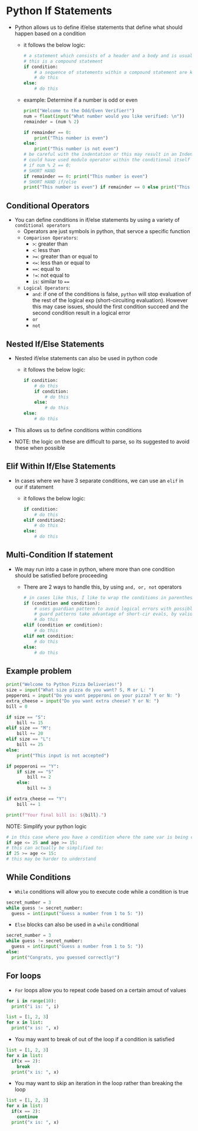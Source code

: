 <h1>Python If Statements</h1>

* Python allows us to define if/else statements that define what should happen based on a condition
  - it follows the below logic:
 
    ```python
    # a statement which consists of a header and a body and is usually identified by a colon at the end of the header
    # this is a compound statement
    if condition:
        # a sequence of statements within a compound statement are known as the body
        # do this
    else:
        # do this
    ```

  - example: Determine if a number is odd or even
  
    ```python
    print("Welcome to the Odd/Even Verifier!")
    num = float(input("What number would you like verified: \n"))
    remainder = (num % 2)

    if remainder == 0:
        print("This number is even")
    else:
        print("This number is not even")
    # be careful with the indentation or this may result in an IndentationError
    # could have used modulo operator within the conditional itself
    # if num % 2 == 0:
    # SHORT HAND
    if remainder == 0: print("This number is even")
    # SHORT HAND if/else
    print("This number is even") if remainder == 0 else print("This number is odd")
    ```

<h2>Conditional Operators</h2>

* You can define conditions in if/else statements by using a variety of `conditional operators`
  - Operators are just symbols in python, that servce a specific function
  * `Comparison Operators`: 
    - `>`: greater than
    - `<`: less than
    - `>=`: greater than or equal to
    - `<=`: less than or equal to
    - `==`: equal to
    - `!=`: not equal to
    - `is`: similar to `==`
  * `Logical Operators`:
    - `and`: if one of the conditions is false, `python` will stop evaluation of the rest of the logical exp (short-circuiting evaluation). However this may case issues, should the first condition succeed and the second condition result in a logical error
    - `or`
    - `not`

<h2>Nested If/Else Statements</h2>

* Nested if/else statements can also be used in python code
  - it follows the below logic:
  
    ```python
    if condition:
        # do this
        if condition:
            # do this
        else:
            # do this
    else:
        # do this
    ```

* This allows us to define conditions within conditions
* NOTE: the logic on these are difficult to parse, so its suggested to avoid these when possible

<h2>Elif Within If/Else Statements</h2>

* In cases where we have 3 separate conditions, we can use an `elif` in our if statement
  - it follows the below logic:
 
    ```python
    if condition:
        # do this
    elif condition2: 
        # do this
    else:
        # do this
    ```

<h2>Multi-Condition If statement</h2>

* We may run into a case in python, where more than one condition should be satisfied before proceeding
  - There are 2 ways to handle this, by using `and, or, not` operators
 
    ```python
    # in cases like this, I like to wrap the conditions in parentheses
    if (condition and condition):
        # uses guardian pattern to avoid logical errors with possible short-circuit evaluation
        # guard patterns take advantage of short-cir evals, by validating succeeding condition
        # do this
    elif (condition or condition):
        # do this
    elif not condition:
        # do this
    else:
        # do this
    ```

<h2>Example problem</h2>

```python
print("Welcome to Python Pizza Deliveries!")
size = input("What size pizza do you want? S, M or L: ")
pepperoni = input("Do you want pepperoni on your pizza? Y or N: ")
extra_cheese = input("Do you want extra cheese? Y or N: ")
bill = 0

if size == "S":
    bill += 15
elif size == "M":
    bill += 20
elif size == "L":
    bill += 25
else:
    print("This input is not accepted")

if pepperoni == "Y":
    if size == "S"
        bill += 2
    else:
        bill += 3

if extra_cheese == "Y":
    bill += 1

print(f"Your final bill is: ${bill}.")

```

NOTE: Simplify your python logic

  ```python
  # in this case where you have a condition where the same var is being called
  if age <= 25 and age >= 15:
  # this can actually be simplified to:
  if 25 >= age <= 15: 
  # this may be harder to understand 
  ```

<h2>While Conditions</h2>

* `While` conditions will allow you to execute code while a condition is true

```python
secret_number = 3
while guess != secret_number:
  guess = int(input("Guess a number from 1 to 5: "))
```

* `Else` blocks can also be used in a `while` conditional 

```python
secret_number = 3
while guess != secret_number:
  guess = int(input("Guess a number from 1 to 5: "))
else:
  print("Congrats, you guessed correctly!")
```

<h2>For loops</h2>

* `For` loops allow you to repeat code based on a certain amout of values 

```python
for i in range(10):
  print("i is: ", i)

list = [1, 2, 3]
for x in list:
  print("x is: ", x)
```

* You may want to break of out of the loop if a condition is satisfied

```python
list = [1, 2, 3]
for x in list:
  if(x == 2):
    break
  print("x is: ", x)
```

* You may want to skip an iteration in the loop rather than breaking the loop

```python
list = [1, 2, 3]
for x in list:
  if(x == 2):
    continue
  print("x is: ", x)
```
